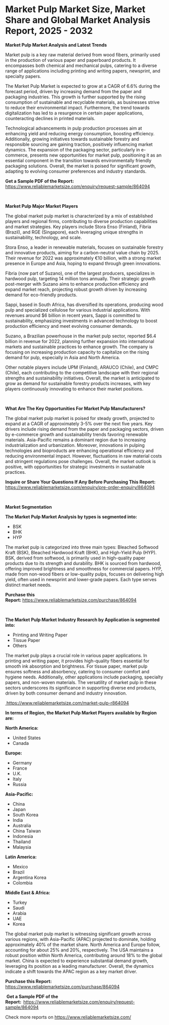 <p><h1>Market Pulp Market Size, Market Share and Global Market Analysis Report, 2025 - 2032</h1></p><p><strong>Market Pulp Market Analysis and Latest Trends</strong></p>
<p><p>Market pulp is a key raw material derived from wood fibers, primarily used in the production of various paper and paperboard products. It encompasses both chemical and mechanical pulps, catering to a diverse range of applications including printing and writing papers, newsprint, and specialty papers.</p><p>The Market Pulp Market is expected to grow at a CAGR of 6.6% during the forecast period, driven by increasing demand from the paper and packaging industries. This growth is further supported by the rising consumption of sustainable and recyclable materials, as businesses strive to reduce their environmental impact. Furthermore, the trend towards digitalization has led to a resurgence in certain paper applications, counteracting declines in printed materials.</p><p>Technological advancements in pulp production processes aim at enhancing yield and reducing energy consumption, boosting efficiency. Additionally, growing initiatives towards sustainable forestry and responsible sourcing are gaining traction, positively influencing market dynamics. The expansion of the packaging sector, particularly in e-commerce, presents new opportunities for market pulp, positioning it as an essential component in the transition towards environmentally friendly packaging solutions. Overall, the market is poised for significant growth, adapting to evolving consumer preferences and industry standards.</p></p>
<p><strong>Get a Sample PDF of the Report:&nbsp;</strong> <a href="https://www.reliablemarketsize.com/enquiry/request-sample/864094?utm_campaign=3527&utm_medium=2&utm_source=Github&utm_content=ia&utm_term=01042025&utm_id=market-pulp">https://www.reliablemarketsize.com/enquiry/request-sample/864094</a></p>
<p>&nbsp;</p>
<p><strong>Market Pulp Major Market Players</strong></p>
<p><p>The global market pulp market is characterized by a mix of established players and regional firms, contributing to diverse production capabilities and market strategies. Key players include Stora Enso (Finland), Fibria (Brazil), and RGE (Singapore), each leveraging unique strengths in sustainability, technology, and scale.</p><p>Stora Enso, a leader in renewable materials, focuses on sustainable forestry and innovative products, aiming for a carbon-neutral value chain by 2025. Their revenue for 2022 was approximately €10 billion, with a strong market presence in Europe and Asia, hoping to expand through green innovations.</p><p>Fibria (now part of Suzano), one of the largest producers, specializes in hardwood pulp, targeting 14 million tons annually. Their strategic growth post-merger with Suzano aims to enhance production efficiency and expand market reach, projecting robust growth driven by increasing demand for eco-friendly products.</p><p>Sappi, based in South Africa, has diversified its operations, producing wood pulp and specialized cellulose for various industrial applications. With revenues around $6 billion in recent years, Sappi is committed to sustainability, emphasizing investments in advanced technology to boost production efficiency and meet evolving consumer demands.</p><p>Suzano, a Brazilian powerhouse in the market pulp sector, reported $6.4 billion in revenue for 2022, planning further expansion into international markets and sustainable practices to enhance growth. The company is focusing on increasing production capacity to capitalize on the rising demand for pulp, especially in Asia and North America.</p><p>Other notable players include UPM (Finland), ARAUCO (Chile), and CMPC (Chile), each contributing to the competitive landscape with their regional strengths and sustainability initiatives. Overall, the market is anticipated to grow as demand for sustainable forestry products increases, with key players continuously innovating to enhance their market positions.</p></p>
<p>&nbsp;</p>
<p><strong>What Are The Key Opportunities For Market Pulp Manufacturers?</strong></p>
<p><p>The global market pulp market is poised for steady growth, projected to expand at a CAGR of approximately 3-5% over the next five years. Key drivers include rising demand from the paper and packaging sectors, driven by e-commerce growth and sustainability trends favoring renewable materials. Asia-Pacific remains a dominant region due to increasing industrialization and urbanization. Moreover, innovations in pulping technologies and bioproducts are enhancing operational efficiency and reducing environmental impact. However, fluctuations in raw material costs and stringent regulations pose challenges. Overall, the market outlook is positive, with opportunities for strategic investments in sustainable practices.</p></p>
<p><strong>Inquire or Share Your Questions If Any Before Purchasing This Report:</strong> <a href="https://www.reliablemarketsize.com/enquiry/pre-order-enquiry/864094?utm_campaign=3527&utm_medium=2&utm_source=Github&utm_content=ia&utm_term=01042025&utm_id=market-pulp">https://www.reliablemarketsize.com/enquiry/pre-order-enquiry/864094</a></p>
<p>&nbsp;</p>
<p><strong>Market Segmentation</strong></p>
<p><strong>The Market Pulp Market Analysis by types is segmented into:</strong></p>
<p><ul><li>BSK</li><li>BHK</li><li>HYP</li></ul></p>
<p><p>The market pulp is categorized into three main types: Bleached Softwood Kraft (BSK), Bleached Hardwood Kraft (BHK), and High-Yield Pulp (HYP). BSK, derived from softwood, is primarily used in high-quality paper products due to its strength and durability. BHK is sourced from hardwood, offering improved brightness and smoothness for commercial papers. HYP, made from non-wood fibers or low-quality pulps, focuses on delivering high yield, often used in newsprint and lower-grade papers. Each type serves distinct market needs.</p></p>
<p><strong>Purchase this Report:&nbsp;</strong><a href="https://www.reliablemarketsize.com/purchase/864094?utm_campaign=3527&utm_medium=2&utm_source=Github&utm_content=ia&utm_term=01042025&utm_id=market-pulp">https://www.reliablemarketsize.com/purchase/864094</a></p>
<p>&nbsp;</p>
<p><strong>The Market Pulp Market Industry Research by Application is segmented into:</strong></p>
<p><ul><li>Printing and Writing Paper</li><li>Tissue Paper</li><li>Others</li></ul></p>
<p><p>The market pulp plays a crucial role in various paper applications. In printing and writing paper, it provides high-quality fibers essential for smooth ink absorption and brightness. For tissue paper, market pulp ensures softness and absorbency, catering to consumer comfort and hygiene needs. Additionally, other applications include packaging, specialty papers, and non-woven materials. The versatility of market pulp in these sectors underscores its significance in supporting diverse end products, driven by both consumer demand and industry innovation.</p></p>
<p><a href="https://www.reliablemarketsize.com/market-pulp-r864094?utm_campaign=3527&utm_medium=2&utm_source=Github&utm_content=ia&utm_term=01042025&utm_id=market-pulp">&nbsp;https://www.reliablemarketsize.com/market-pulp-r864094</a></p>
<p><strong>In terms of Region, the Market Pulp Market Players available by Region are:</strong></p>
<p>
    <p> <strong> North America: </strong>
        <ul>
            <li>United States</li>
            <li>Canada</li>
        </ul>
        </p> 
    <p> <strong> Europe: </strong>
        <ul>
            <li>Germany</li>
            <li>France</li>
            <li>U.K.</li>
            <li>Italy</li>
            <li>Russia</li>
        </ul>
        </p> 
    <p> <strong> Asia-Pacific: </strong>
        <ul>
            <li>China</li>
            <li>Japan</li>
            <li>South Korea</li>
            <li>India</li>
            <li>Australia</li>
            <li>China Taiwan</li>
            <li>Indonesia</li>
            <li>Thailand</li>
            <li>Malaysia</li>
        </ul>
        </p> 
    <p> <strong> Latin America: </strong>
        <ul>
            <li>Mexico</li>
            <li>Brazil</li>
            <li>Argentina Korea</li>
            <li>Colombia</li>
        </ul>
        </p> 
    <p> <strong> Middle East & Africa: </strong>
        <ul>
            <li>Turkey</li>
            <li>Saudi</li>
            <li>Arabia</li>
            <li>UAE</li>
            <li>Korea</li>
        </ul>
    </p>
    </p>
<p><p>The global market pulp market is witnessing significant growth across various regions, with Asia-Pacific (APAC) projected to dominate, holding approximately 40% of the market share. North America and Europe follow, accounting for about 25% and 20%, respectively. The USA maintains a robust position within North America, contributing around 18% to the global market. China is expected to experience substantial demand growth, leveraging its position as a leading manufacturer. Overall, the dynamics indicate a shift towards the APAC region as a key market driver.</p></p>
<p><strong>Purchase this Report: </strong><a href="https://www.reliablemarketsize.com/purchase/864094?utm_campaign=3527&utm_medium=2&utm_source=Github&utm_content=ia&utm_term=01042025&utm_id=market-pulp">https://www.reliablemarketsize.com/purchase/864094</a></p>
<p>&nbsp;<strong>Get a Sample PDF of the Report:&nbsp;&nbsp;</strong><a href="https://www.reliablemarketsize.com/enquiry/request-sample/864094?utm_campaign=3527&utm_medium=2&utm_source=Github&utm_content=ia&utm_term=01042025&utm_id=market-pulp">https://www.reliablemarketsize.com/enquiry/request-sample/864094</a></p>
<p><strong></strong></p>
<p>Check more reports on <a href="https://www.reliablemarketsize.com/?utm_campaign=3527&utm_medium=2&utm_source=Github&utm_content=ia&utm_term=01042025&utm_id=market-pulp">https://www.reliablemarketsize.com/</a></p>